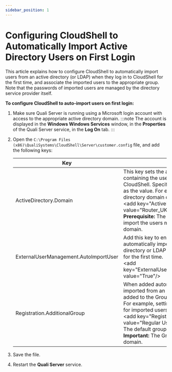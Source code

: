 ```yaml
---
sidebar_position: 1
---
```


# Configuring CloudShell to Automatically Import Active Directory Users on First Login

This article explains how to configure CloudShell to automatically import users from an active directory (or LDAP) when they log in to CloudShell for the first time, and associate the imported users to the appropriate group. Note that the passwords of imported users are managed by the directory service provider itself.

**To configure CloudShell to auto-import users on first login:**

1. Make sure Quali Server is running using a Microsoft login account with access to the appropriate active directory domain.
    :::note
    The account is displayed in the **Windows Windows Services** window, in the **Properties** of the Quali Server service, in the **Log On** tab.
    :::
2. Open the `C:\Program Files (x86)\QualiSystems\CloudShell\Server\customer.config` file, and add the following keys:
    
    | Key | Description |
    | --- | --- |
    | ActiveDirectory.Domain | This key sets the active directory domain containing the users you want to allow into CloudShell. Specify the active directory domain as the value. For example, setting an active directory domain called "Router\_UK":<br/>\<add key="ActiveDirectory.Domain" value="Router\_UK"/\><br/>**Prerequisite:** The computer that will be used to import the users must be in your corporate domain. |
    | ExternalUserManagement.AutoImportUser | Add this key to enable CloudShell to automatically import users from an active directory or LDAP when they log in to CloudShell for the first time.<br/>\<add key="ExternalUserManagement.AutoImportUser" value="True"/\> |
    | Registration.AdditionalGroup | When added automatically (at login), users imported from an active directory or LDAP will be added to the Group that is defined in this key.<br/>For example, setting the "Regular Users" group for imported users:<br/>\<add key="Registration.AdditionalGroup" value="Regular Users"/><br/>The default group is **External Users**.<br/>**Important:** The Group must be associated with a domain. |
    
3. Save the file.
4. Restart the **Quali Server** service.
